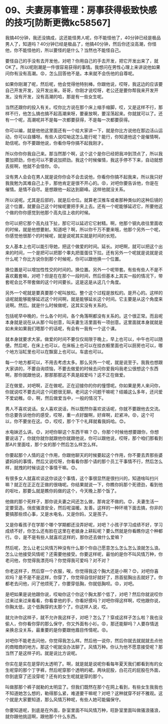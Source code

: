 # 09、夫妻房事管理：房事获得极致快感的技巧[防断更微kc58567]

我搞40分钟，我还没搞成，这还能怪男人呢，你不能怪他了，40分钟已经是极品男人了，知道吗？40分钟已经是极品了，他搞40分钟，然后你还没高潮，你怪他，你不能怪他的，所以要怪的是什么？当然也不能怪自己。

要怪自己的手没有去开发他，对吧？你用自己的手去开发，把它开发出来了，就OK了。所以呢刚潮是一件很容易获得的事情。我想问在男性心理上来讲说他如果问你有没有高潮。😡，怎么回答他不是。本来就不会伤他的自尊呢。

如果你刚潮了呢，然后呢，他会觉得他特别棒。你跟他说，哎呀，我这边的应该要自己开发开发，没开发出来。哥哥，你刚才说哎呀，老公还是要你帮我来开发开发。没有开发，没有高潮的哈，那是有一些女生呢。

当然还跟你的投入有关。哎你比方说在那个床上缩手缩脚，哎，又是这样不行，那样不行，他怎么搞也搞不起高潮来呀，要豪放啊，要淫荡起来。你就就可以了。还有一个呢，高潮呢并不是每一次都要获得，不是每一次都要获得。

你可以编，就是他他这里面还有一个给大家讲一下，就是你比方说他在那边活山运动，你可以自播呀。有些人说哎呦这怎么能行呢？能行，你知道他这个是催情啊，助信呢。你不要跟他说，你看你导你搞不起我刚才。

所以你你你我自己来。那当然那个啊，这个这个是你已经把我冲到顶点了，所以我要加把劲，你也可以不要说加把劲。我这个时候催情，我这手停不下来，自动就想去抠啊，他就不会怪你。😡。

没有男人会会在男人就是说你你会不会去说他，你看你你搞不起我来，所以我只好我我勉为其难自己上手，那他肯定是很不开心的。😡，对吧你要告诉他，你是在催情。是情不自尽。是想跟他一起达到巅峰。这样他就没关系。

所以说呢。尤其是后部的，就是后仓位。就算老汉推车或者那种类似的这种后镜的这个位置，就要自己这个时候呢要把手夹上去。还有一个呢能够延迟它，所要他这个做的你你感觉到他那个高丸往上收的时候。

你可以把它那个高丸往下扯，那它可以延迟它它射精。啊，他那个钢丸收往里面收的时候，就是他想要射。知道吧？啊，所以你千万不要来哦，他那个另外一个呢，你感觉他很那个的时候呢，就是说呢其实就是时间的长短。

女人基本上也可以能引导她，把这个做爱的时间。延长。对吧啊，就可以把这个出来的时间，一个是把可以把那个睾丸把蛋蛋往下拉。还有另外一个呢就是说就是说什么呢？你比方说你到那个时候呢，你可以跟他换一个位置。

换位置是可以增加性性交的时间的。换位置。另外一个呢带套。有些有些人不是不喜欢戴套嘛，对吧？但是在在那个一段时间，然后但基本上其实一般的情况下，带套呢会比不带套做的这个时间要长。这是这是从这几个角度。

另外一个呢就是要真要那个呢叫放松。整个这个过程是放松的。是开心的。这样的话呢就能够能够延迟这个时间啊，就是能够延长这个时间。它主要是从这个角度来说啊。然后。就是什么时候做呢，这其实没有关系的。

包括呢早中晚的，什么各个时间，各个角落啊都没有关系的。这个很正常。而且呢本身就是说在从从那个叫创意，叫夫妻生活里面有一项创意。这里面就本身就就是如未来如果我们嗯那个的话呢，有会有一我有一个这个课。

就本身就要求大家。做爱的时间不要仅仅局限于晚上，早上也可以，中午也可以随便。然后呢，在床上也可以，在床板上也可以在挂衣橱里面也可以厨房也可以，哪个地方浴缸里也可以在飘窗上也可以。车底也可以。

每一个地方都可以，不用去考虑太多。那么另外一个呢，就是说至于。我我也想跟大家讲的，不要自询烦恼，不要去做爱的时候去问你爱我吗我老公很想这个东西啊，那你就跟他说，那那那那这不真是超爱吗？这不正在做爱。

正在做爱。对吧啊，正在做呢。正在迎接你的你的憧憬呢。你如果是男人来问你，你就说哎不要去问这个问题很无聊。老问这个问题干嘛呢？结婚这么多年，还问爱不爱幼稚。😡，啊，然后做爱当中，一般的情况下。

男人不喜欢说话。女人喜欢说话，所以既然你喜欢说话呢，你就不要跟他去交流。你总要告诉他你的感受，哎呀，重一点好酸啊，好痒啊，赶紧冲。😡，这个可以，你不要坐在这。😊，哎哎，那个下个礼拜就看我妈哈。😊。

水电妹还么讲。😊，对吧你聊这个东西干嘛？😊，你那个时候他想要跟你，你想要说话了，你就你就你就跟他你就跟他说，你可以跟他说，哎呀，那个咱们那看到那A片里面哇，那个女的那个然后怎么样怎么样。

你要起那个人情的这个作用，你跟他聊天的时候要起这个作用，你不要去弄那些婆婆妈妈的事情，然后又说哎呀，你看看你那个请的那个员工干事情不行，然后怎么样，就拽的时候谈这个事情干嘛。😊。

有很多女人就喜欢谈这你谈这个事情，这个事很显然是很扫兴的，知道啥叫扫兴嘛？就正在正正在正做的很嗨呢。你结果就说一下，你瞧你妈那个死德劲，看到他的呕吐，那要么就是瞧你妈做的这个，今天晚上那个饭了。

他做的那个死样子，那你说夫妻之间还怎么做，那肯定不做的。😊，夫妻生活一定要营造。俏皮骚浪安全，然后呢温暖。友善。这样的一种环境下面去搞，你非的要搞那些烦心事，又是水电名，又是你妈，又是孩子。

又是你看孩子在学那个哪个学期都还没弄好呢，对吧？小孩子学习成绩不好，学习成绩不好，你怎么还有脸在这里在老娘身上耕耘呢？要么然就是你看瞧你这个种都行。😡，是不是有些人就喜欢这样的，那你还去做什么爱嘛？

然后呢，怎么让老公风情万种没有什么那个你自己愿意怎么怎么怎么浪就怎么浪。怎么让他接受风情呢？还需要他接受。你要这样呢，最怕的是你不叫风情万种，你老问他，你觉得我漂亮吗？你觉得我可爱吗？对不对？

你老这样子，然后穿一个衣服，唉，你觉得我这个胸大还是小啊？😊，对吧你喜欢吗？是不是不是这样，你穿了，你觉得自信好就好了，昂首挺胸出去就好了。你都老去问他，问了他烦死了，你要穿低胸，你就低胸呗。😡，对吧。

是吧如果是说他跟你说，哎呦你这个你这个胸太那个低了，对吧？然后你就说哎你过来过来过来看看，你看拿他的手，你看好摸吗？对吧你得这样啊，哎他跟你说，你胸太低，这个低胸穿的太那个了。你这样人说，哎。

就允许你这样子，就不允许我这样子，对吧？怎么了？穿成这样子怎么啦？我也没偷人，你你看你穿的那么保守，你又外面有小衫。😡，那还能聊吗？人要存情送亲换总没关系，最重要的是你要跟他眉目传情呢。😡。

对吧你不能老去问他，你觉得我怎么样。然后他一说你，然后你就去就就就去点他的商暗商的地方。那这个呢就没办法聊了。风情万种。你认为他不愿意接受呢？那当然了是这样子的。就是说比方说呢。

你实在是实在是穿的太透明了。啊，就是就是说呢你看每年夏天我们都看到有的女生呢穿的那个丁字裤，然后呢穿那个透明的裙，两块屁股，白花花的屁股在外面，你到底穿了还没穿呢？还有的女生呢就是穿的那个。

叫做那那个裤子就勒的太明显了。但我们既然在那个在网上看到，有些女生我我也不知道她怎么想的，勒得那么紧，难道要干嘛呢？对吧？这种就穿不好不雅观。这个就是大家要知道，那么风情万种呢，有些人她可能偏保守。

你要知道呢，到底是在外面，卧室里面不叫风情万种，旺卧室里面叫做骚浪骚浪，就你跟他挑逗啊，跟他那个什么东西。

